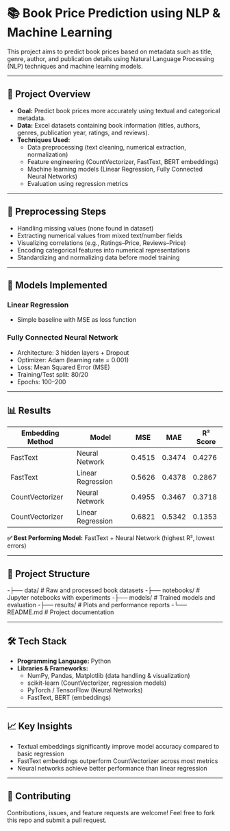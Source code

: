 # 📚 Book Price Prediction using NLP & Machine Learning

This project aims to predict book prices based on metadata such as title, genre, author, and publication details using Natural Language Processing (NLP) techniques and machine learning models.

---

## 🚀 Project Overview

- **Goal:** Predict book prices more accurately using textual and categorical metadata.  
- **Data:** Excel datasets containing book information (titles, authors, genres, publication year, ratings, and reviews).  
- **Techniques Used:**
  - Data preprocessing (text cleaning, numerical extraction, normalization)
  - Feature engineering (CountVectorizer, FastText, BERT embeddings)
  - Machine learning models (Linear Regression, Fully Connected Neural Networks)
  - Evaluation using regression metrics

---

## 🔧 Preprocessing Steps

- Handling missing values (none found in dataset)  
- Extracting numerical values from mixed text/number fields  
- Visualizing correlations (e.g., Ratings–Price, Reviews–Price)  
- Encoding categorical features into numerical representations  
- Standardizing and normalizing data before model training  

---

## 🧠 Models Implemented

### Linear Regression
- Simple baseline with MSE as loss function  

### Fully Connected Neural Network
- Architecture: 3 hidden layers + Dropout  
- Optimizer: Adam (learning rate = 0.001)  
- Loss: Mean Squared Error (MSE)  
- Training/Test split: 80/20  
- Epochs: 100–200  

---

## 📊 Results

| Embedding Method | Model               | MSE     | MAE     | R² Score |
|-----------------|-------------------|---------|---------|----------|
| FastText        | Neural Network     | 0.4515  | 0.3474  | 0.4276   |
| FastText        | Linear Regression  | 0.5626  | 0.4378  | 0.2867   |
| CountVectorizer | Neural Network     | 0.4955  | 0.3467  | 0.3718   |
| CountVectorizer | Linear Regression  | 0.6821  | 0.5342  | 0.1353   |

**✅ Best Performing Model:** FastText + Neural Network (highest R², lowest errors)

---

## 📂 Project Structure

-├── data/ # Raw and processed book datasets
-├── notebooks/ # Jupyter notebooks with experiments
-├── models/ # Trained models and evaluation
-├── results/ # Plots and performance reports
-└── README.md # Project documentation

---

## 🛠️ Tech Stack

- **Programming Language:** Python  
- **Libraries & Frameworks:**
  - NumPy, Pandas, Matplotlib (data handling & visualization)  
  - scikit-learn (CountVectorizer, regression models)  
  - PyTorch / TensorFlow (Neural Networks)  
  - FastText, BERT (embeddings)  

---

## 📈 Key Insights

- Textual embeddings significantly improve model accuracy compared to basic regression  
- FastText embeddings outperform CountVectorizer across most metrics  
- Neural networks achieve better performance than linear regression  

---

## 🤝 Contributing

Contributions, issues, and feature requests are welcome! Feel free to fork this repo and submit a pull request.
